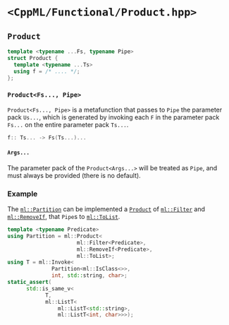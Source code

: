 # `<CppML/Functional/Product.hpp>`

## `Product`

```c++
template <typename ...Fs, typename Pipe>
struct Product {
  template <typename ...Ts>
  using f = /* .... */;
};
```
### `Product<Fs..., Pipe>`

`Product<Fs..., Pipe>` is a metafunction that passes to `Pipe` the parameter pack `Us...`, which is generated by invoking each `F` in the parameter pack `Fs...` on the entire parameter pack `Ts...`.

```c++
f:: Ts... -> Fs(Ts...)...
```

#### `Args...`

The parameter pack of the `Product<Args...>` will be treated as `Pipe`, and must always be provided (there is no default).

### Example

The [`ml::Partition`](../Algorithm/Partition.md) can be implemented a [`Product`](./Product.md) of [`ml::Filter`](../Algorithm/Filter.md) and [`ml::RemoveIf`](../Algorithm/RemoveIf.md), that `Pipe`s to [`ml::ToList`](./ToList.md).

```c++
template <typename Predicate>
using Partition = ml::Product<
                      ml::Filter<Predicate>,
                      ml::RemoveIf<Predicate>,
                      ml::ToList>;
using T = ml::Invoke<
              Partition<ml::IsClass<>>,
              int, std::string, char>;
static_assert(
      std::is_same_v<
            T,
            ml::ListT<
                ml::ListT<std::string>,
                ml::ListT<int, char>>>);
```
